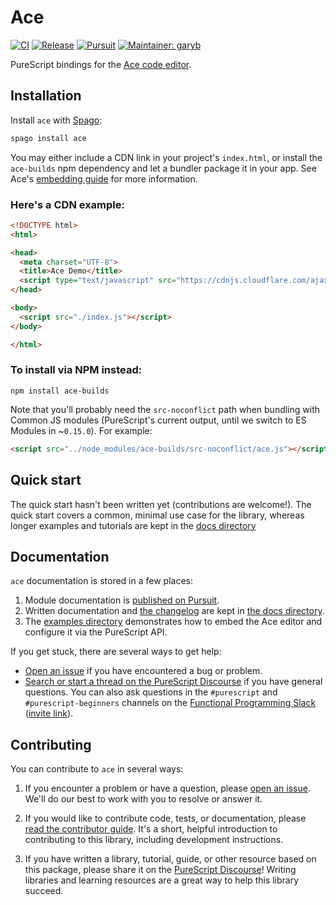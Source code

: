 # Ace

[![CI](https://github.com/purescript-contrib/purescript-ace/workflows/CI/badge.svg?branch=main)](https://github.com/purescript-contrib/purescript-ace/actions?query=workflow%3ACI+branch%3Amain)
[![Release](http://img.shields.io/github/release/purescript-contrib/purescript-ace.svg)](https://github.com/purescript-contrib/purescript-ace/releases)
[![Pursuit](http://pursuit.purescript.org/packages/purescript-ace/badge)](http://pursuit.purescript.org/packages/purescript-ace)
[![Maintainer: garyb](https://img.shields.io/badge/maintainer-garyb-teal.svg)](http://github.com/garyb)

PureScript bindings for the [Ace code editor](http://ace.c9.io).

## Installation

Install `ace` with [Spago](https://github.com/purescript/spago):

```sh
spago install ace
```

You may either include a CDN link in your project's `index.html`, or install the `ace-builds` npm dependency and let a bundler package it in your app. See Ace's [embedding guide](https://ace.c9.io/#nav=embedding) for more information.

### Here's a CDN example:
```html
<!DOCTYPE html>
<html>

<head>
  <meta charset="UTF-8">
  <title>Ace Demo</title>
  <script type="text/javascript" src="https://cdnjs.cloudflare.com/ajax/libs/ace/1.4.12/ace.min.js" charset="utf-8"></script>
</head>

<body>
  <script src="./index.js"></script>
</body>

</html>
```

### To install via NPM instead:
```
npm install ace-builds
```

Note that you'll probably need the `src-noconflict` path when bundling with Common JS modules (PureScript's current output, until we switch to ES Modules in ~`0.15.0`). For example:
```html
<script src="../node_modules/ace-builds/src-noconflict/ace.js"></script>
```

## Quick start

The quick start hasn't been written yet (contributions are welcome!). The quick start covers a common, minimal use case for the library, whereas longer examples and tutorials are kept in the [docs directory](./docs.)

## Documentation

`ace` documentation is stored in a few places:

1. Module documentation is [published on Pursuit](https://pursuit.purescript.org/packages/purescript-ace).
2. Written documentation and [the changelog](./docs/CHANGELOG.md) are kept in [the docs directory](./docs).
3. The [examples directory](./examples) demonstrates how to embed the Ace editor and configure it via the PureScript API.

If you get stuck, there are several ways to get help:

- [Open an issue](https://github.com/purescript-contrib/purescript-ace/issues) if you have encountered a bug or problem.
- [Search or start a thread on the PureScript Discourse](https://discourse.purescript.org) if you have general questions. You can also ask questions in the `#purescript` and `#purescript-beginners` channels on the [Functional Programming Slack](https://functionalprogramming.slack.com) ([invite link](https://fpchat-invite.herokuapp.com/)).

## Contributing

You can contribute to `ace` in several ways:

1. If you encounter a problem or have a question, please [open an issue](https://github.com/purescript-contrib/purescript-ace/issues). We'll do our best to work with you to resolve or answer it.

2. If you would like to contribute code, tests, or documentation, please [read the contributor guide](./.github/CONTRIBUTING.md). It's a short, helpful introduction to contributing to this library, including development instructions.

3. If you have written a library, tutorial, guide, or other resource based on this package, please share it on the [PureScript Discourse](https://discourse.purescript.org)! Writing libraries and learning resources are a great way to help this library succeed.
